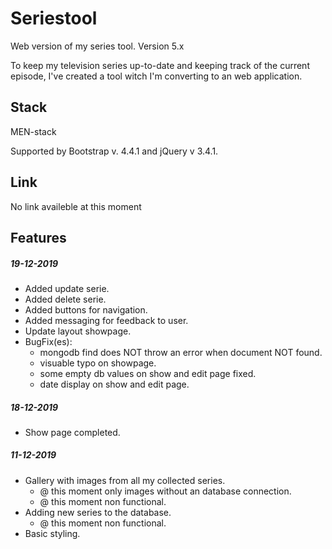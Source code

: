 # Seriestool
Web version of my series tool. Version 5.x

To keep my television series up-to-date and keeping track of the current episode, I've created a tool witch I'm converting to an web application.

## Stack
MEN-stack

Supported by Bootstrap v. 4.4.1 and jQuery v 3.4.1.

## Link
No link availeble at this moment

## Features
##### 19-12-2019
* Added update serie.
* Added delete serie.
* Added buttons for navigation.
* Added messaging for feedback to user.
* Update layout showpage.
* BugFix(es):
    * mongodb find does NOT throw an error when document NOT found.
    * visuable typo on showpage.
    * some empty db values on show and edit page fixed.
    * date display on show and edit page.

##### 18-12-2019
* Show page completed.

##### 11-12-2019
* Gallery with images from all my collected series.
    * @ this moment only images without an database connection.
    * @ this moment non functional.
* Adding new series to the database.
    * @ this moment non functional.
* Basic styling.
